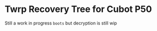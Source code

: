 # Twrp Recovery Tree for Cubot P50

 Still a work in progress 
 `boots` but decryption is still wip
